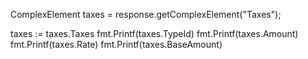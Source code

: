 ComplexElement taxes = response.getComplexElement("Taxes");


taxes := taxes.Taxes
fmt.Printf(taxes.TypeId)
fmt.Printf(taxes.Amount)
fmt.Printf(taxes.Rate)
fmt.Printf(taxes.BaseAmount)

